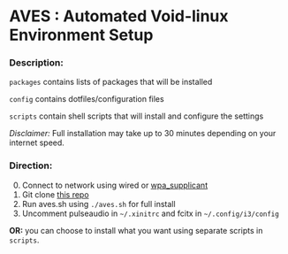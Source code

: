# AVES : Automated Void-linux Environment Setup

### Description:

`packages` contains lists of packages that will be installed

`config` contains dotfiles/configuration files

`scripts` contain shell scripts that will install and configure the settings

*Disclaimer:* Full installation may take up to 30 minutes depending on your internet speed.


### Direction:

0. Connect to network using wired or [wpa_supplicant](https://wiki.voidlinux.org/Network_Configuration)
1. Git clone [this repo](https://github.com/E2BQ33Vdoz/AVES)
2. Run aves.sh using `./aves.sh` for full install
3. Uncomment pulseaudio in `~/.xinitrc` and fcitx in `~/.config/i3/config`


**OR:** you can choose to install what you want using separate scripts in `scripts`.
